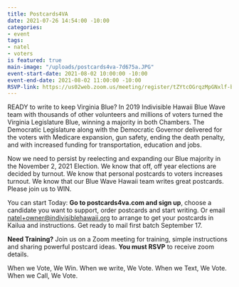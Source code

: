 ```yaml
---
title: Postcards4VA
date: 2021-07-26 14:54:00 -10:00
categories:
- event
tags:
- natel
- voters
is featured: true
main-image: "/uploads/postcards4va-7d675a.JPG"
event-start-date: 2021-08-02 10:00:00 -10:00
event-end-date: 2021-08-02 11:00:00 -10:00
RSVP-link: https://us02web.zoom.us/meeting/register/tZYtcOGrqzMpGNxlf-b2fzURx60sLPUMKz4_
---
```


READY to write to keep Virginia Blue?  In 2019 Indivisible Hawaii Blue Wave team with thousands of other volunteers and millions of voters turned the Virginia Legislature Blue, winning a majority in both Chambers.  The Democratic Legislature along with the Democratic Governor delivered for the voters with Medicare expansion, gun safety, ending the death penalty, and with increased funding for transportation, education and jobs.

Now we need to persist by reelecting and expanding our Blue majority in the November 2, 2021 Election.  We know that off, off year elections are decided by turnout.  We know that personal postcards to voters increases turnout. We know that our Blue Wave Hawaii team writes great postcards. Please join us to WIN.

You can start Today:
**Go to postcards4va.com and sign up**, choose a candidate you want to support, order postcards and start writing.  Or email natel+owner@indivisiblehawaii.org to arrange to get your postcards in Kailua and instructions. Get ready to mail first batch September 17.

**Need Training?**
Join us on a Zoom meeting for training, simple instructions and sharing powerful postcard ideas.  **You must RSVP** to receive zoom details.

When we Vote, We Win. When we write, We Vote. When we Text, We Vote. When we Call, We Vote.
